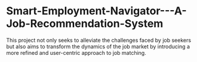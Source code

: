 # Smart-Employment-Navigator---A-Job-Recommendation-System
This project not only seeks to alleviate the challenges faced by job seekers but also aims to transform the dynamics of the job market by introducing a more refined and user-centric approach to job matching.
